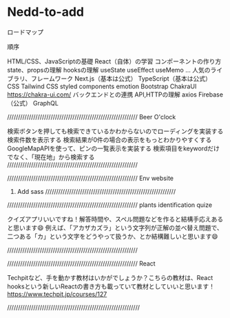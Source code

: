 # Nedd-to-add

ロードマップ

順序

HTML/CSS、JavaScriptの基礎
React（自体）の学習
コンポーネントの作り方
state、propsの理解
hooksの理解
useState
useEffect
useMemo
...
人気のライブラリ、フレームワーク
Next.js（基本は公式）
TypeScript（基本は公式）
CSS
Tailwind CSS
styled components
emotion
Bootstrap
ChakraUI https://chakra-ui.com/
バックエンドとの連携
API,HTTPの理解
axios
Firebase（公式）
GraphQL


////////////////////////////////////////////////////////////
Beer O'clock

検索ボタンを押しても検索できているかわからないのでローディングを実装する
検索件数を表示する
検索結果が0件の場合の表示をもっとわかりやすくする
GoogleMapAPIを使って、ピンの一覧表示を実装する
検索項目をkeywordだけでなく、「現在地」から検索する
////////////////////////////////////////////////////////////

////////////////////////////////////////////////////////////
Env website

1. Add sass
////////////////////////////////////////////////////////////



////////////////////////////////////////////////////////////
plants identification quize

クイズアプリいいですね！解答時間や、スペル問題などを作ると結構手応えあると思います😄
例えば、「アカザカズラ」という文字列が正解の並べ替え問題で、二つある「カ」という文字をどうやって扱うか、とか結構難しいと思います😄

////////////////////////////////////////////////////////////


////////////////////////////////////////////////////////////
React

Techpitなど、手を動かす教材はいかがでしょうか？こちらの教材は、React hooksという新しいReactの書き方も載っていて教材としていいと思います！
https://www.techpit.jp/courses/127

/////////////////////////////////////////////////////////////



